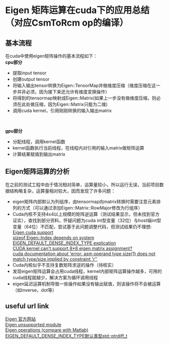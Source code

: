 # Eigen 矩阵运算在cuda下的应用总结（对应CsmToRcm op的编译）

## 基本流程
在cuda中使用eigen矩阵操作的基本流程如下：</br>
__cpu部分__
* 提取input tensor
* 创建output tensor
* 将输入输出tensor转换为Eigen::TensorMap并做维度压缩（维度压缩在这一步并非必须，因为接下来还允许有维度变换操作）
* 将得到的tensormap映射成Eigen::Matrix(如果上一步没有做维度压缩，则必须在此处做压缩，因为Eigen::Matrix只能为二维)
* 调用cuda kernel，引用刚刚转换的输入输出matrix
</br>

__gpu部分__
* 分配线程，调用kernel函数
* kernel函数执行当前线程，在线程内对引用的输入matrix做矩阵运算
* 计算结果赋值到输出matrix

## Eigen矩阵运算的分析
在之前的测试工程中由于情况相对简单，运算量较小，所以运行无误，当前项目数据结构略复杂，运算量相对较大，因而发现了许多问题：</br>
* eigen矩阵内部默认为列组序，由tensormap向matrix转换时需要注意元素排列的方式（可以通过添加Eigen::Matrix::RowMajor修改为行组序）
* Cuda内核不支持4x4以上规模的矩阵逆运算（测试结果显示，但未找到官方证实），查找到部分资料，怀疑问题为cuda int型变量（32位）与host端int型变量（64位）不匹配，尝试基于此问题调整代码，但测试结果仍不理想:</br>
	[Eigen cuda support](http://eigen.tuxfamily.org/dox/TopicCUDA.html)</br>
	[sizeof Eigen::Index depends on system](http://www.alecjacobson.com/weblog/?p=4745)</br>
	[EIGEN_DEFAULT_DENSE_INDEX_TYPE explication](https://stackoverflow.com/questions/39685899/overload-resolution-of-eigens-operator-when-wrapping-it-with-boost-python/39691267#39691267)</br>
	[CUDA kernel can't support 8*8 eigen matrix assignment?](https://stackoverflow.com/questions/57504283/cuda-kernel-cant-support-88-eigen-matrix-assignment)</br>
	[cuda documentation about 'error: asm operand type size(1) does not match type/size implied by constraint 'r''](https://docs.nvidia.com/cuda/inline-ptx-assembly/index.html#incorrect-ptx)</br>
* Cuda内核似乎不支持复数矩阵求逆的操作（待核实）
* 发现eigen矩阵运算会占用cuda线程，kernel内部矩阵运算操作越多，可用的cuda线程就越少，解决方案为循环调用线程
* eigen延迟运算机制导致一些操作如果没有输出赋值，则该操作将不会被运算（如inverse，dot等）

## useful url link
[Eigen 官方网站](http://eigen.tuxfamily.org/index.php?title=Main_Page#Documentation)</br>
[Eigen unsupported module](http://eigen.tuxfamily.org/dox/unsupported/index.html)</br>
[Eigen operations (compare with Matlab)](https://blog.csdn.net/xuezhisdc/article/details/54645238)</br>
[EIGEN_DEFAULT_DENSE_INDEX_TYPE默认类型std::ptrdiff_t](https://en.cppreference.com/w/cpp/types/ptrdiff_t)</br>
